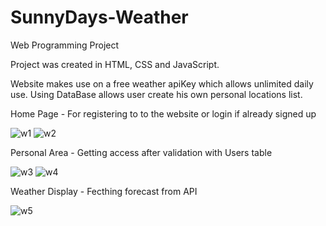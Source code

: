# SunnyDays-Weather
Web Programming Project

Project was created in HTML, CSS and JavaScript.

Website makes use on a free weather apiKey which allows unlimited daily use.
Using DataBase allows user create his own personal locations list.

Home Page - For registering to to the website or login if already signed up

![w1](https://user-images.githubusercontent.com/72853162/108845680-63123e80-75e6-11eb-90e0-85e3d4dbb899.JPG)
![w2](https://user-images.githubusercontent.com/72853162/108845686-63aad500-75e6-11eb-9434-fd8b0cdd22a4.JPG)

Personal Area - Getting access after validation with Users table

![w3](https://user-images.githubusercontent.com/72853162/108846242-07948080-75e7-11eb-9160-c837a2262ccf.JPG)
![w4](https://user-images.githubusercontent.com/72853162/108846246-082d1700-75e7-11eb-992c-556af21fc621.JPG)

Weather Display - Fecthing forecast from API

![w5](https://user-images.githubusercontent.com/72853162/108846491-4f1b0c80-75e7-11eb-87dc-7154c303b5e0.JPG)

